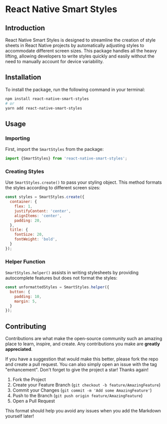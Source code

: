 # React Native Smart Styles

## Introduction
React Native Smart Styles is designed to streamline the creation of style sheets in React Native projects by automatically adjusting styles to accommodate different screen sizes. This package handles all the heavy lifting, allowing developers to write styles quickly and easily without the need to manually account for device variability.

## Installation
To install the package, run the following command in your terminal:
```bash
npm install react-native-smart-styles
# or
yarn add react-native-smart-styles
```

## Usage

### Importing
First, import the `SmartStyles` from the package:
```javascript
import {SmartStyles} from 'react-native-smart-styles';
```

### Creating Styles
Use `SmartStyles.create()` to pass your styling object. This method formats the styles according to different screen sizes:
```javascript
const styles = SmartStyles.create({
  container: {
    flex: 1,
    justifyContent: 'center',
    alignItems: 'center',
    padding: 20,
  },
  title: {
    fontSize: 20,
    fontWeight: 'bold',
  }
});
```

### Helper Function
`SmartStyles.helper()` assists in writing stylesheets by providing autocomplete features but does not format the styles:
```javascript
const unformattedStyles = SmartStyles.helper({
  button: {
    padding: 10,
    margin: 5,
  }
});
```

## Contributing
Contributions are what make the open-source community such an amazing place to learn, inspire, and create. Any contributions you make are **greatly appreciated**.

If you have a suggestion that would make this better, please fork the repo and create a pull request. You can also simply open an issue with the tag "enhancement".
Don't forget to give the project a star! Thanks again!

1. Fork the Project
2. Create your Feature Branch (`git checkout -b feature/AmazingFeature`)
3. Commit your Changes (`git commit -m 'Add some AmazingFeature'`)
4. Push to the Branch (`git push origin feature/AmazingFeature`)
5. Open a Pull Request

This format should help you avoid any issues when you add the Markdown yourself later!